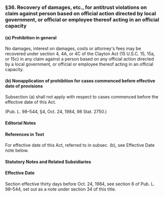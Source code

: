 ### §36. Recovery of damages, etc., for antitrust violations on claim against person based on official action directed by local government, or official or employee thereof acting in an official capacity ###

#### (a) Prohibition in general ####

No damages, interest on damages, costs or attorney's fees may be recovered under section 4, 4A, or 4C of the Clayton Act (15 U.S.C. 15, 15a, or 15c) in any claim against a person based on any official action directed by a local government, or official or employee thereof acting in an official capacity.

#### (b) Nonapplication of prohibition for cases commenced before effective date of provisions ####

Subsection (a) shall not apply with respect to cases commenced before the effective date of this Act.

(Pub. L. 98–544, §4, Oct. 24, 1984, 98 Stat. 2750.)

#### **Editorial Notes** ####

#### References in Text ####

For effective date of this Act, referred to in subsec. (b), see Effective Date note below.

#### **Statutory Notes and Related Subsidiaries** ####

#### Effective Date ####

Section effective thirty days before Oct. 24, 1984, see section 6 of Pub. L. 98–544, set out as a note under section 34 of this title.